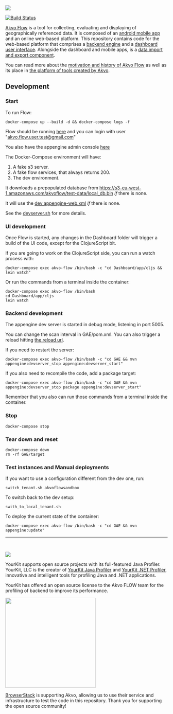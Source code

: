 <img src="https://raw.githubusercontent.com/akvo/akvo-web/develop/code/wp-content/themes/Akvo-responsive/images/flow60px.png" />

[![Build Status](https://travis-ci.org/akvo/akvo-flow.svg?branch=master)](https://travis-ci.org/akvo/akvo-flow)

[Akvo Flow](http://akvo.org/products/akvoflow/) is a tool for collecting, evaluating and displaying of geographically referenced data. It is composed of an [android mobile app](https://github.com/akvo/akvo-flow-mobile/) and an online web-based platform. This repository contains code for the web-based platform that comprises a [backend engine](https://github.com/akvo/akvo-flow/tree/master/GAE) and a [dashboard user interface](https://github.com/akvo/akvo-flow/tree/master/Dashboard).  Alongside the dashboard and mobile apps, is a [data import and export component](https://github.com/akvo/akvo-flow-services).

You can read more about the [motivation and history of Akvo Flow](http://www.akvo.org/blog/?p=4836) as well as its place in [the platform of tools created by Akvo](http://www.akvo.org/blog/?p=4822).

## Development

### Start

To run Flow:

    docker-compose up --build -d && docker-compose logs -f 

Flow should be running [here](http://localhost:8888) and you can login with user "akvo.flow.user.test@gmail.com"

You also have the appengine admin console [here](http://localhost:8888/_ah/admin)

The Docker-Compose environment will have:

1. A fake s3 server.
2. A fake flow services, that always returns 200.
3. The dev environment.

It downloads a prepopulated database from https://s3-eu-west-1.amazonaws.com/akvoflow/test-data/local_db.bin *if* there is none.

It will use the [dev appengine-web.xml](tests/dev-appengine-web.xml) *if* there is none.

See the [devserver.sh](ci/devserver.sh) for more details.

### UI development

Once Flow is started, any changes in the Dashboard folder will trigger a build of the UI code, except for the ClojureScript bit.

If you are going to work on the ClojureScript side, you can run a watch process with: 

    docker-compose exec akvo-flow /bin/bash -c "cd Dashboard/app/cljs && lein watch"

Or run the commands from a terminal inside the container:

    docker-compose exec akvo-flow /bin/bash
    cd Dashboard/app/cljs
    lein watch

### Backend development

The appengine dev server is started in debug mode, listening in port 5005.

You can change the scan interval in GAE/pom.xml. You can also trigger a reload hitting [the reload url](http://localhost:8888/_ah/reloadwebapp).

If you need to restart the server:

    docker-compose exec akvo-flow /bin/bash -c "cd GAE && mvn appengine:devserver_stop appengine:devserver_start"

If you also need to recompile the code, add a package target:

    docker-compose exec akvo-flow /bin/bash -c "cd GAE && mvn appengine:devserver_stop package appengine:devserver_start"

Remember that you also can run those commands from a terminal inside the container.

### Stop

    docker-compose stop
        
### Tear down and reset    
    
    docker-compose down
    rm -rf GAE/target

### Test instances and Manual deployments

If you want to use a configuration different from the dev one, run:

    switch_tenant.sh akvoflowsandbox
    
To switch back to the dev setup:

    swith_to_local_tenant.sh
    
To deploy the current state of the container:

    docker-compose exec akvo-flow /bin/bash -c "cd GAE && mvn appengine:update"
        
---

<p>&nbsp;</p>

<img src="http://www.yourkit.com/images/yklogo.png" />

YourKit supports open source projects with its full-featured Java Profiler.
YourKit, LLC is the creator of <a href="http://www.yourkit.com/java/profiler/index.jsp">YourKit Java Profiler</a>
and <a href="http://www.yourkit.com/.net/profiler/index.jsp">YourKit .NET Profiler</a>,
innovative and intelligent tools for profiling Java and .NET applications.

YourKit has offered an open source license to the Akvo FLOW team for the profiling of backend to improve its performance.

<img src="http://www.browserstack.com/images/layout/browserstack-logo-600x315.png" width="280"/>

[BrowserStack](http://www.browserstack.com) is supporting Akvo, allowing us to use their service and infrastructure to test the code in this repository. Thank you for supporting the open source community!
